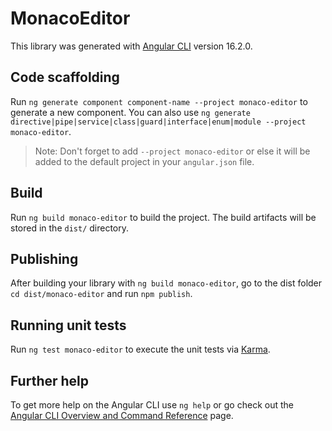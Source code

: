 # MonacoEditor

This library was generated with [Angular CLI](https://github.com/angular/angular-cli) version 16.2.0.

## Code scaffolding

Run `ng generate component component-name --project monaco-editor` to generate a new component. You can also use `ng generate directive|pipe|service|class|guard|interface|enum|module --project monaco-editor`.
> Note: Don't forget to add `--project monaco-editor` or else it will be added to the default project in your `angular.json` file. 

## Build

Run `ng build monaco-editor` to build the project. The build artifacts will be stored in the `dist/` directory.

## Publishing

After building your library with `ng build monaco-editor`, go to the dist folder `cd dist/monaco-editor` and run `npm publish`.

## Running unit tests

Run `ng test monaco-editor` to execute the unit tests via [Karma](https://karma-runner.github.io).

## Further help

To get more help on the Angular CLI use `ng help` or go check out the [Angular CLI Overview and Command Reference](https://angular.io/cli) page.
